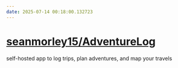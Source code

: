 ```yaml
---
date: 2025-07-14 00:18:00.132723
---
```


# [seanmorley15/AdventureLog](https://github.com/seanmorley15/AdventureLog)

self-hosted app to log trips, plan adventures, and map your travels